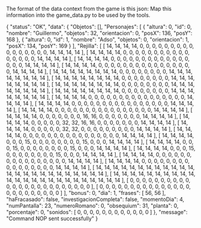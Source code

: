 The format of the data context from the game is this json: 
Map this information into the game_data.py to be used by the tools. 


{
  "status": "OK",
  "data": {
    "Objetos": [],
    "Personajes": [
      {
        "altura": 0,
        "id": 0,
        "nombre": "Guillermo",
        "objetos": 32,
        "orientacion": 0,
        "posX": 136,
        "posY": 168
      },
      {
        "altura": 0,
        "id": 1,
        "nombre": "Adso",
        "objetos": 0,
        "orientacion": 1,
        "posX": 134,
        "posY": 169
      }
    ],
    "Rejilla": [
      [
        14,
        14,
        14,
        14,
        0,
        0,
        0,
        0,
        0,
        0,
        0,
        0,
        0,
        0,
        0,
        0,
        0,
        0,
        0,
        0,
        14,
        14,
        14,
        14
      ],
      [
        14,
        14,
        14,
        14,
        0,
        0,
        0,
        0,
        0,
        0,
        0,
        0,
        0,
        0,
        0,
        0,
        0,
        0,
        0,
        0,
        14,
        14,
        14,
        14
      ],
      [
        14,
        14,
        14,
        14,
        0,
        0,
        0,
        0,
        0,
        0,
        0,
        0,
        0,
        0,
        0,
        0,
        0,
        0,
        0,
        0,
        14,
        14,
        14,
        14
      ],
      [
        14,
        14,
        14,
        14,
        0,
        0,
        0,
        0,
        0,
        0,
        0,
        0,
        0,
        0,
        0,
        0,
        0,
        0,
        0,
        0,
        14,
        14,
        14,
        14
      ],
      [
        14,
        14,
        14,
        14,
        14,
        14,
        14,
        14,
        0,
        0,
        0,
        0,
        0,
        0,
        0,
        0,
        14,
        14,
        14,
        14,
        14,
        14,
        14,
        14
      ],
      [
        14,
        14,
        14,
        14,
        14,
        14,
        14,
        14,
        0,
        0,
        0,
        0,
        0,
        0,
        0,
        0,
        14,
        14,
        14,
        14,
        14,
        14,
        14,
        14
      ],
      [
        14,
        14,
        14,
        14,
        14,
        14,
        14,
        14,
        0,
        0,
        0,
        0,
        0,
        0,
        0,
        0,
        14,
        14,
        14,
        14,
        14,
        14,
        14,
        14
      ],
      [
        14,
        14,
        14,
        14,
        14,
        14,
        14,
        14,
        0,
        0,
        0,
        0,
        0,
        0,
        0,
        0,
        14,
        14,
        14,
        14,
        14,
        14,
        14,
        14
      ],
      [
        14,
        14,
        14,
        14,
        0,
        0,
        0,
        0,
        0,
        0,
        0,
        0,
        0,
        0,
        0,
        0,
        0,
        0,
        0,
        0,
        14,
        14,
        14,
        14
      ],
      [
        14,
        14,
        14,
        14,
        0,
        0,
        0,
        0,
        0,
        0,
        0,
        0,
        0,
        0,
        0,
        0,
        0,
        0,
        0,
        0,
        14,
        14,
        14,
        14
      ],
      [
        14,
        14,
        14,
        14,
        0,
        0,
        0,
        0,
        0,
        0,
        0,
        0,
        0,
        0,
        0,
        0,
        0,
        0,
        0,
        0,
        14,
        14,
        14,
        14
      ],
      [
        14,
        14,
        14,
        14,
        0,
        0,
        0,
        0,
        0,
        0,
        0,
        16,
        16,
        0,
        0,
        0,
        0,
        0,
        0,
        0,
        14,
        14,
        14,
        14
      ],
      [
        14,
        14,
        14,
        14,
        0,
        0,
        0,
        0,
        0,
        32,
        32,
        16,
        16,
        0,
        0,
        0,
        0,
        0,
        0,
        0,
        14,
        14,
        14,
        14
      ],
      [
        14,
        14,
        14,
        14,
        0,
        0,
        0,
        0,
        0,
        32,
        32,
        0,
        0,
        0,
        0,
        0,
        0,
        0,
        0,
        0,
        14,
        14,
        14,
        14
      ],
      [
        14,
        14,
        14,
        14,
        0,
        0,
        0,
        0,
        0,
        0,
        0,
        0,
        0,
        0,
        0,
        0,
        0,
        0,
        0,
        0,
        14,
        14,
        14,
        14
      ],
      [
        14,
        14,
        14,
        14,
        0,
        0,
        0,
        15,
        0,
        0,
        0,
        0,
        0,
        0,
        0,
        0,
        15,
        0,
        0,
        0,
        14,
        14,
        14,
        14
      ],
      [
        14,
        14,
        14,
        14,
        0,
        0,
        0,
        15,
        0,
        0,
        0,
        0,
        0,
        0,
        0,
        0,
        15,
        0,
        0,
        0,
        14,
        14,
        14,
        14
      ],
      [
        14,
        14,
        14,
        14,
        0,
        0,
        0,
        15,
        0,
        0,
        0,
        0,
        0,
        0,
        0,
        0,
        15,
        0,
        0,
        0,
        14,
        14,
        14,
        14
      ],
      [
        14,
        14,
        14,
        14,
        0,
        0,
        0,
        0,
        0,
        0,
        0,
        0,
        0,
        0,
        0,
        0,
        0,
        0,
        0,
        0,
        14,
        14,
        14,
        14
      ],
      [
        14,
        14,
        14,
        14,
        0,
        0,
        0,
        0,
        0,
        0,
        0,
        0,
        0,
        0,
        0,
        0,
        0,
        0,
        0,
        0,
        14,
        14,
        14,
        14
      ],
      [
        14,
        14,
        14,
        14,
        14,
        14,
        14,
        14,
        14,
        14,
        14,
        14,
        14,
        14,
        14,
        14,
        14,
        14,
        14,
        14,
        14,
        14,
        14,
        14
      ],
      [
        14,
        14,
        14,
        14,
        14,
        14,
        14,
        14,
        14,
        14,
        14,
        14,
        14,
        14,
        14,
        14,
        14,
        14,
        14,
        14,
        14,
        14,
        14,
        14
      ],
      [
        0,
        0,
        0,
        0,
        0,
        0,
        0,
        0,
        0,
        0,
        0,
        0,
        0,
        0,
        0,
        0,
        0,
        0,
        0,
        0,
        0,
        0,
        0,
        0
      ],
      [
        0,
        0,
        0,
        0,
        0,
        0,
        0,
        0,
        0,
        0,
        0,
        0,
        0,
        0,
        0,
        0,
        0,
        0,
        0,
        0,
        0,
        0,
        0,
        0
      ]
    ],
    "bonus": 0,
    "dia": 1,
    "frases": [
      56,
      56
    ],
    "haFracasado": false,
    "investigacionCompleta": false,
    "momentoDia": 4,
    "numPantalla": 23,
    "numeroRomano": 0,
    "obsequium": 31,
    "planta": 0,
    "porcentaje": 0,
    "sonidos": [
      0,
      0,
      0,
      0,
      0,
      0,
      0,
      0,
      0,
      0,
      0,
      0
    ]
  },
  "message": "Command NOP sent successfully"
}